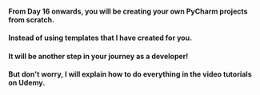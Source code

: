 #### From Day 16 onwards, you will be creating your own PyCharm projects from scratch. 
#### Instead of using templates that I have created for you. 
#### It will be another step in your journey as a developer!
#### But don't worry, I will explain how to do everything in the video tutorials on Udemy.